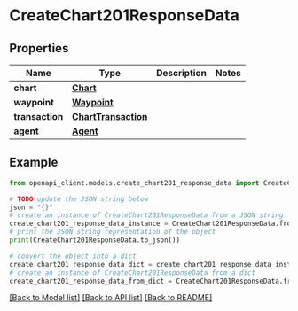 # CreateChart201ResponseData


## Properties

Name | Type | Description | Notes
------------ | ------------- | ------------- | -------------
**chart** | [**Chart**](Chart.md) |  | 
**waypoint** | [**Waypoint**](Waypoint.md) |  | 
**transaction** | [**ChartTransaction**](ChartTransaction.md) |  | 
**agent** | [**Agent**](Agent.md) |  | 

## Example

```python
from openapi_client.models.create_chart201_response_data import CreateChart201ResponseData

# TODO update the JSON string below
json = "{}"
# create an instance of CreateChart201ResponseData from a JSON string
create_chart201_response_data_instance = CreateChart201ResponseData.from_json(json)
# print the JSON string representation of the object
print(CreateChart201ResponseData.to_json())

# convert the object into a dict
create_chart201_response_data_dict = create_chart201_response_data_instance.to_dict()
# create an instance of CreateChart201ResponseData from a dict
create_chart201_response_data_from_dict = CreateChart201ResponseData.from_dict(create_chart201_response_data_dict)
```
[[Back to Model list]](../README.md#documentation-for-models) [[Back to API list]](../README.md#documentation-for-api-endpoints) [[Back to README]](../README.md)


